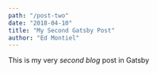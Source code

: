 ```yaml
---
path: "/post-two"
date: "2018-04-10"
title: "My Second Gatsby Post"
author: "Ed Montiel"
---
```


This is my very *second blog* post in Gatsby